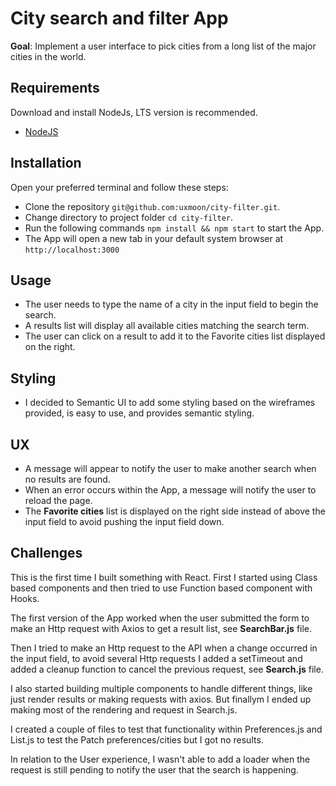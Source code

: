 # City search and filter App

**Goal**: Implement a user interface to pick cities from a long list of the major cities in the world.

## Requirements

Download and install NodeJs, LTS version is recommended.

- [NodeJS](https://nodejs.org/en/download/)

## Installation

Open your preferred terminal and follow these steps:

- Clone the repository `git@github.com:uxmoon/city-filter.git`.
- Change directory to project folder `cd city-filter`.
- Run the following commands `npm install && npm start` to start the App.
- The App will open a new tab in your default system browser at `http://localhost:3000`

## Usage

- The user needs to type the name of a city in the input field to begin the search.
- A results list will display all available cities matching the search term.
- The user can click on a result to add it to the Favorite cities list displayed on the right.

## Styling

- I decided to Semantic UI to add some styling based on the wireframes provided, is easy to use, and provides semantic styling.

## UX

- A message will appear to notify the user to make another search when no results are found.
- When an error occurs within the App, a message will notify the user to reload the page.
- The **Favorite cities** list is displayed on the right side instead of above the input field to avoid pushing the input field down.

## Challenges

This is the first time I built something with React. First I started using Class based components and then tried to use Function based component with Hooks.

The first version of the App worked when the user submitted the form to make an Http request with Axios to get a result list, see **SearchBar.js** file.

Then I tried to make an Http request to the API when a change occurred in the input field, to avoid several Http requests I added a setTimeout and added a cleanup function to cancel the previous request, see **Search.js** file.

I also started building multiple components to handle different things, like just render results or making requests with axios. But finallym I ended up making most of the rendering and request in Search.js.

I created a couple of files to test that functionality within Preferences.js and List.js to test the Patch preferences/cities but I got no results.

In relation to the User experience, I wasn't able to add a loader when the request is still pending to notify the user that the search is happening.